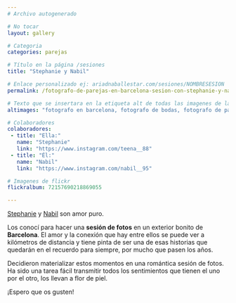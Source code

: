 ```yaml
---
# Archivo autogenerado

# No tocar
layout: gallery

# Categoria
categories: parejas

# Título en la página /sesiones
title: "Stephanie y Nabil"

# Enlace personalizado ej: ariadnaballestar.com/sesiones/NOMBRESESION
permalink: /fotografo-de-parejas-en-barcelona-sesion-con-stephanie-y-nabil

# Texto que se insertara en la etiqueta alt de todas las imagenes de la sesión
altimages: "fotografo en barcelona, fotografo de bodas, fotografo de parejas, fotografo de parejas en barcelona, fotografo de bodas en barcelona"

# Colaboradores
colaboradores:
 - title: "Ella:"
   name: "Stephanie"
   link: "https://www.instagram.com/teena__88"
 - title: "Él:"
   name: "Nabil"
   link: "https://www.instagram.com/nabil__95"

# Imagenes de flickr
flickralbum: 72157690218869055

---
```

[Stephanie](https://www.instagram.com/teena__88) y [Nabil](http://www.instagram.com/nabil__95) son amor puro.

Los conocí para hacer una **sesión de fotos** en un exterior bonito de **Barcelona**. El amor y la conexión que hay entre ellos se puede ver a kilómetros de distancia y tiene pinta de ser una de esas historias que quedarán en el recuerdo para siempre, por mucho que pasen los años.

Decidieron materializar estos momentos en una romántica sesión de fotos. Ha sido una tarea fácil transmitir todos los sentimientos que tienen el uno por el otro, los llevan a flor de piel.

¡Espero que os gusten!
